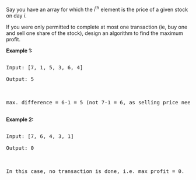 
Say you have an array for which the *i*<sup>th</sup> element is the price of a given stock on day *i*.

If you were only permitted to complete at most one transaction (ie, buy one and sell one share of the stock), design an algorithm to find the maximum profit.

**Example 1:**<br />
<pre>
Input: [7, 1, 5, 3, 6, 4]
Output: 5

max. difference = 6-1 = 5 (not 7-1 = 6, as selling price needs to be larger than buying price)
</pre>


**Example 2:**<br />
<pre>
Input: [7, 6, 4, 3, 1]
Output: 0

In this case, no transaction is done, i.e. max profit = 0.
</pre>

